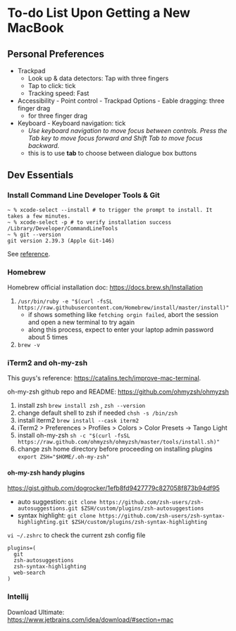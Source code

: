 # To-do List Upon Getting a New MacBook

## Personal Preferences
* Trackpad
  * Look up & data detectors: Tap with three fingers
  * Tap to click: tick
  * Tracking speed: Fast
* Accessibility - Point control - Trackpad Options - Eable dragging: three finger drag 
  * for three finger drag
* Keyboard - Keyboard navigation: tick
  * *Use keyboard navigation to move focus between controls. Press the Tab key to move focus forward and Shift Tab to move focus backward.*
  * this is to use **tab** to choose between dialogue box buttons

## Dev Essentials
### Install Command Line Developer Tools & Git
```
~ % xcode-select --install # to trigger the prompt to install. It takes a few minutes.
~ % xcode-select -p # to verify installation success
/Library/Developer/CommandLineTools
~ % git --version
git version 2.39.3 (Apple Git-146)
```
See [reference](https://www.freecodecamp.org/news/install-xcode-command-line-tools/).

### Homebrew
Homebrew official installation doc: https://docs.brew.sh/Installation
1. `/usr/bin/ruby -e "$(curl -fsSL https://raw.githubusercontent.com/Homebrew/install/master/install)"`
    * if shows something like `fetching orgin failed`, abort the session and open a new terminal to try again
    * along this process, expect to enter your laptop admin password about 5 times
2. `brew -v`

### iTerm2 and oh-my-zsh
This guys's reference: https://catalins.tech/improve-mac-terminal.

oh-my-zsh github repo and README: https://github.com/ohmyzsh/ohmyzsh

1. install zsh `brew install zsh` , `zsh --version`
2. change default shell to zsh if needed `chsh -s /bin/zsh`
3. install iterm2 `brew install --cask iterm2`
4. iTerm2 > Preferences > Profiles > Colors > Color Presets -> Tango Light
5. install oh-my-zsh `sh -c "$(curl -fsSL https://raw.github.com/ohmyzsh/ohmyzsh/master/tools/install.sh)"`
6. change zsh home directory before proceeding on installing plugins `export ZSH="$HOME/.oh-my-zsh"`

#### oh-my-zsh handy plugins
https://gist.github.com/dogrocker/1efb8fd9427779c827058f873b94df95
* auto suggestion: `git clone https://github.com/zsh-users/zsh-autosuggestions.git $ZSH/custom/plugins/zsh-autosuggestions`
* syntax highlight: `git clone https://github.com/zsh-users/zsh-syntax-highlighting.git $ZSH/custom/plugins/zsh-syntax-highlighting`

`vi ~/.zshrc` to check the current zsh config file
```
plugins=(
  git
  zsh-autosuggestions 
  zsh-syntax-highlighting
  web-search
)
```
### Intellij
Download Ultimate: https://www.jetbrains.com/idea/download/#section=mac

